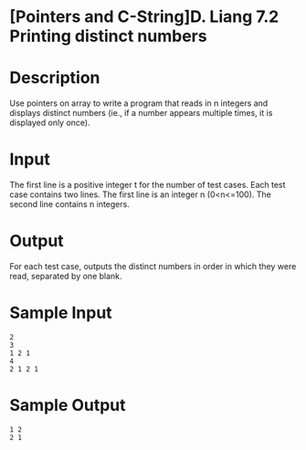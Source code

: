 # [Pointers and C-String]D. Liang 7.2 Printing distinct numbers

# Description 
Use pointers on array to write a program that reads in n integers and displays distinct numbers (ie., if a number appears multiple times, it is displayed only once).


# Input
The first line is a positive integer t for the number of test cases.
Each test case contains two lines. The first line is an integer n (0<n<=100). 
The second line contains n integers.

# Output
For each test case, outputs the distinct numbers in order in which they were read, separated by one blank.

# Sample Input
```
2
3
1 2 1
4
2 1 2 1
```
# Sample Output
``` 
1 2
2 1
```